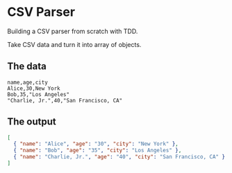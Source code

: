 # CSV Parser

Building a CSV parser from scratch with TDD.

Take CSV data and turn it into array of objects.

## The data

```csv
name,age,city
Alice,30,New York
Bob,35,"Los Angeles"
"Charlie, Jr.",40,"San Francisco, CA"
```

## The output

```json
[
  { "name": "Alice", "age": "30", "city": "New York" },
  { "name": "Bob", "age": "35", "city": "Los Angeles" },
  { "name": "Charlie, Jr.", "age": "40", "city": "San Francisco, CA" }
]
```
